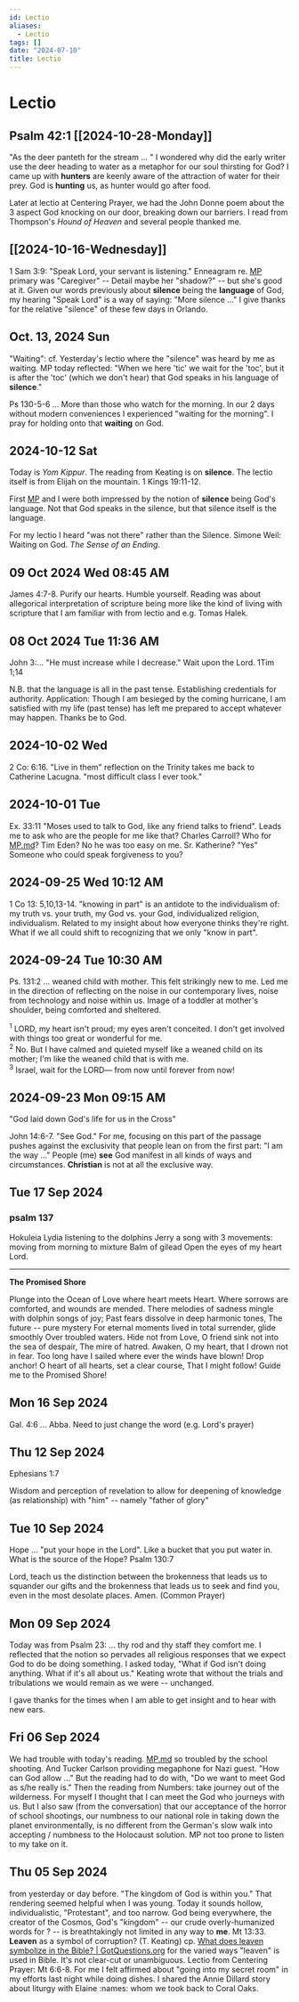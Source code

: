 ```yaml
---
id: Lectio
aliases:
  - Lectio
tags: []
date: "2024-07-10"
title: Lectio
---
```


# Lectio

## Psalm 42:1 [[2024-10-28-Monday]]

"As the deer panteth for the stream … " I wondered why did the early writer use the deer heading to water as a metaphor for our soul thirsting for God? I came up with **hunters** are keenly aware of the attraction of water for their prey. God is **hunting** us, as hunter would go after food.

Later at lectio at Centering Prayer, we had the John Donne poem about the 3 aspect God knocking on our door, breaking down our barriers. I read from Thompson's _Hound of Heaven_ and several people thanked me.

## [[2024-10-16-Wednesday]]

1 Sam 3:9: "Speak Lord, your servant is listening." Enneagram re. [MP](MP.md) primary was "Caregiver" -- Detail maybe her "shadow?" -- but she's good at it. Given our words previously about **silence** being the **language** of God, my hearing "Speak Lord" is a way of saying: "More silence …" I give thanks for the relative "silence" of these few days in Orlando.

## Oct. 13, 2024 Sun

"Waiting": cf. Yesterday's lectio where the "silence" was heard by me as waiting. MP today reflected: "When we here 'tic' we wait for the 'toc', but it is after the 'toc' (which we don't hear) that God speaks in his language of **silence**."

Ps 130-5-6 ... More than those who watch for the morning. In our 2 days without modern conveniences I experienced "waiting for the morning". I pray for holding onto that **waiting** on God.

## 2024-10-12 Sat

Today is _Yom Kippur_. The reading from Keating is on **silence**. The lectio itself is from Elijah on the mountain. 1 Kings 19:11-12.

First [MP](MP.md) and I were both impressed by the notion of **silence** being God's language. Not that God speaks in the silence, but that silence itself is the language.

For my lectio I heard "was not there" rather than the Silence. Simone Weil: Waiting on God. _The Sense of an Ending_.

## 09 Oct 2024 Wed 08:45 AM

James 4:7-8. Purify our hearts. Humble yourself. Reading was about allegorical interpretation of scripture being more like the kind of living with scripture that I am familiar with from lectio and e.g. Tomas Halek.

## 08 Oct 2024 Tue 11:36 AM

John 3:... "He must increase while I decrease." Wait upon the Lord. 1Tim 1;14

N.B. that the language is all in the past tense. Establishing credentials for authority. Application: Though I am besieged by the coming hurricane, I am satisfied with my life (past tense) has left me prepared to accept whatever may happen. Thanks be to God.

## 2024-10-02 Wed

2 Co: 6:16. "Live in them" reflection on the Trinity takes me back to Catherine Lacugna. "most difficult class I ever took."

## 2024-10-01 Tue

Ex. 33:11 "Moses used to talk to God, like any friend talks to friend". Leads me to ask who are the people for me like that? Charles Carroll? Who for [MP.md](MP.md)? Tim Eden? No he was too easy on me. Sr. Katherine? "Yes" Someone who could speak forgiveness to you?

## 2024-09-25 Wed 10:12 AM

1 Co 13: 5,10,13-14. "knowing in part" is an antidote to the individualism of: my truth vs. your truth, my God vs. your God, individualized religion, individualism. Related to my insight about how everyone thinks they're right. What if we all could shift to recognizing that we only "know in part".

## 2024-09-24 Tue 10:30 AM

Ps. 131:2 … weaned child with mother. This felt strikingly new to me. Led me in the direction of reflecting on the noise in our contemporary lives, noise from technology and noise within us. Image of a toddler at mother's shoulder, being comforted and sheltered.

<sup>1</sup> LORD, my heart isn't proud; my eyes aren't conceited. I don't get involved with things too great or wonderful for me.\
<sup>2</sup> No. But I have calmed and quieted myself like a weaned child on its mother; I'm like the weaned child that is with me.\
<sup>3</sup> Israel, wait for the LORD— from now until forever from now!

## 2024-09-23 Mon 09:15 AM

"God laid down God's life for us in the Cross"

John 14:6-7. "See God." For me, focusing on this part of the passage pushes against the exclusivity that people lean on from the first part: "I am the way …" People (me) **see** God manifest in all kinds of ways and circumstances. **Christian** is not at all the exclusive way.

## Tue 17 Sep 2024

### psalm 137

Hokuleia
Lydia listening to the dolphins
Jerry a song with 3 movements: moving from morning to mixture
Balm of gilead
Open the eyes of my heart Lord.

---

**The Promised Shore**

Plunge into the Ocean of Love where heart meets Heart.
Where sorrows are comforted, and wounds are mended.
There melodies of sadness mingle with dolphin songs of joy;
Past fears dissolve in deep harmonic tones,
The future -- pure mystery
For eternal moments lived in total surrender, glide smoothly
Over troubled waters.
Hide not from Love, O friend sink not into the sea of despair,
The mire of hatred.
Awaken, O my heart, that I drown not in fear.
Too long have I sailed where ever the winds have blown!
Drop anchor! O heart of all hearts, set a clear course,
That I might follow! Guide me to the Promised Shore!

## Mon 16 Sep 2024

Gal. 4:6 … Abba. Need to just change the word (e.g. Lord's prayer)

## Thu 12 Sep 2024

Ephesians 1:7

Wisdom and perception of revelation to allow for deepening of knowledge (as relationship) with "him" -- namely "father of glory"

## Tue 10 Sep 2024

Hope … "put your hope in the Lord". Like a bucket that you put water in. What is the source of the Hope? Psalm 130:7

Lord, teach us the distinction between the brokenness that leads us to squander our gifts and the brokenness that leads us to seek and find you, even in the most desolate places. Amen. (Common Prayer)

## Mon 09 Sep 2024

Today was from Psalm 23: … thy rod and thy staff they comfort me. I reflected that the notion so pervades all religious responses that we expect God to do be doing something. I asked today, "What if God isn't doing anything. What if it's all about us." Keating wrote that without the trials and tribulations we would remain as we were -- unchanged.

I gave thanks for the times when I am able to get insight and to hear with new ears.

## Fri 06 Sep 2024

We had trouble with today's reading. [MP.md](MP.md) so troubled by the school shooting. And Tucker Carlson providing megaphone for Nazi guest. "How can God allow …" But the reading had to do with, "Do we want to meet God as s/he really is." Then the reading from Numbers: take journey out of the wilderness. For myself I thought that I can meet the God who journeys with us. But I also saw (from the conversation) that our acceptance of the horror of school shootings, our numbness to our national role in taking down the planet environmentally, is no different from the German's slow walk into accepting / numbness to the Holocaust solution. MP not too prone to listen to my take on it.

## Thu 05 Sep 2024

from yesterday or day before. "The kingdom of God is within you." That rendering seemed helpful when I was young. Today it sounds hollow, individualistic, "Protestant", and too narrow. God being everywhere, the creator of the Cosmos, God's "kingdom" -- our crude overly-humanized words for ? -- is breathtakingly not limited in any way to **me**.
Mt 13:33. **Leaven** as a symbol of corruption? (T. Keating) cp. [What does leaven symbolize in the Bible? | GotQuestions.org](https://www.gotquestions.org/leaven-in-the-Bible.html "What does leaven symbolize in the Bible? | GotQuestions.org") for the varied ways "leaven" is used in Bible. It's not clear-cut or unambiguous.
Lectio from Centering Prayer: Mt 6:6-8. For me I felt affirmed about "going into my secret room" in my efforts last night while doing dishes. I shared the Annie Dillard story about liturgy with Elaine :names: whom we took back to Coral Oaks.
